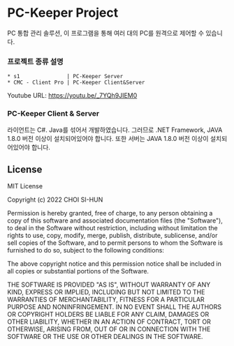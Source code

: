 # PC-Keeper Project
PC 통합 관리 솔루션, 이 프로그램을 통해 여러 대의 PC를 원격으로 제어할 수 있습니다.

### 프로젝트 종류 설명

```
* s1               | PC-Keeper Server
* CMC - Client Pro | PC-Keeper Client&Server
```


Youtube URL: https://youtu.be/_7YQh9JIEM0

### PC-Keeper Client & Server
라이언트는 C#. Java를 섞어서 개발하였습니다. 그러므로 .NET Framework, JAVA 1.8.0 버전 이상이 설치되어있어야 합니다.
또한 서버는 JAVA 1.8.0 버전 이상이 설치되어있어야 합니다.

## License
MIT License

Copyright (c) 2022 CHOI SI-HUN

Permission is hereby granted, free of charge, to any person obtaining a copy
of this software and associated documentation files (the "Software"), to deal
in the Software without restriction, including without limitation the rights
to use, copy, modify, merge, publish, distribute, sublicense, and/or sell
copies of the Software, and to permit persons to whom the Software is
furnished to do so, subject to the following conditions:

The above copyright notice and this permission notice shall be included in all
copies or substantial portions of the Software.

THE SOFTWARE IS PROVIDED "AS IS", WITHOUT WARRANTY OF ANY KIND, EXPRESS OR
IMPLIED, INCLUDING BUT NOT LIMITED TO THE WARRANTIES OF MERCHANTABILITY,
FITNESS FOR A PARTICULAR PURPOSE AND NONINFRINGEMENT. IN NO EVENT SHALL THE
AUTHORS OR COPYRIGHT HOLDERS BE LIABLE FOR ANY CLAIM, DAMAGES OR OTHER
LIABILITY, WHETHER IN AN ACTION OF CONTRACT, TORT OR OTHERWISE, ARISING FROM,
OUT OF OR IN CONNECTION WITH THE SOFTWARE OR THE USE OR OTHER DEALINGS IN THE
SOFTWARE.
